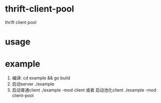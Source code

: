 # thrift-client-pool
thrift client pool

# usage

# example
1. 编译: cd example && go build
3. 启动server ./example
4. 启动普通client  ./example -mod client  或者  启动池化client ./example -mod client-pool

